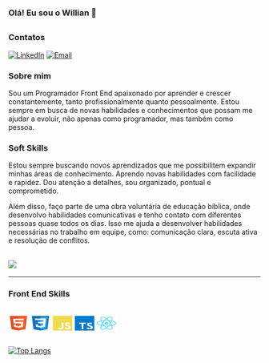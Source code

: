 ### Olá! Eu sou o Willian 👋
##

### Contatos

[![LinkedIn](https://img.shields.io/badge/LinkedIn-0077B5?style=for-the-badge&logo=linkedin&logoColor=white)](https://www.linkedin.com/in/willian-serafim-9481782a4/)
[![Email](https://img.shields.io/badge/Gmail-D14836?style=for-the-badge&logo=gmail&logoColor=white)](mailto:willianserafim2017@gmail.com)



### Sobre mim
Sou um Programador Front End apaixonado por aprender e crescer constantemente, tanto profissionalmente quanto pessoalmente. Estou sempre em busca de novas habilidades e conhecimentos que possam me ajudar a evoluir, não apenas como programador, mas também como pessoa. 

### Soft Skills

Estou sempre buscando novos aprendizados que me possibilitem expandir minhas áreas de conhecimento. Aprendo novas habilidades com facilidade e rapidez. Dou atenção a detalhes, sou organizado, pontual e comprometido.

Além disso, faço parte de uma obra voluntária de educação bíblica, onde desenvolvo habilidades comunicativas e tenho contato com diferentes pessoas quase todos os dias. Isso me ajuda a desenvolver habilidades necessárias no trabalho em equipe, como: comunicação clara, escuta ativa e resolução de conflitos.

<br/>

<img src="https://github-readme-stats.vercel.app/api?username=willian-seraf1m&show_icons=true&theme=dark" />

<hr/>

### Front End Skills 

<div style="display: inline_block"><br>
  <img align="center" alt="HTML" height="30" width="40" src="https://raw.githubusercontent.com/devicons/devicon/master/icons/html5/html5-original.svg">
  <img align="center" alt="CSS" height="30" width="40" src="https://raw.githubusercontent.com/devicons/devicon/master/icons/css3/css3-original.svg">
  <img align="center" alt="JS" height="30" width="40" src="https://raw.githubusercontent.com/devicons/devicon/master/icons/javascript/javascript-plain.svg">
  <img align="center" alt="Ts" height="30" width="40" src="https://raw.githubusercontent.com/devicons/devicon/master/icons/typescript/typescript-plain.svg">
  <img align="center" alt="React" height="30" width="40" src="https://raw.githubusercontent.com/devicons/devicon/master/icons/react/react-original.svg">

</div>

<br/>

[![Top Langs](https://github-readme-stats.vercel.app/api/top-langs/?username=willian-seraf1m&layout=compact&theme=dark)](https://github.com/anuraghazra/github-readme-stats)

